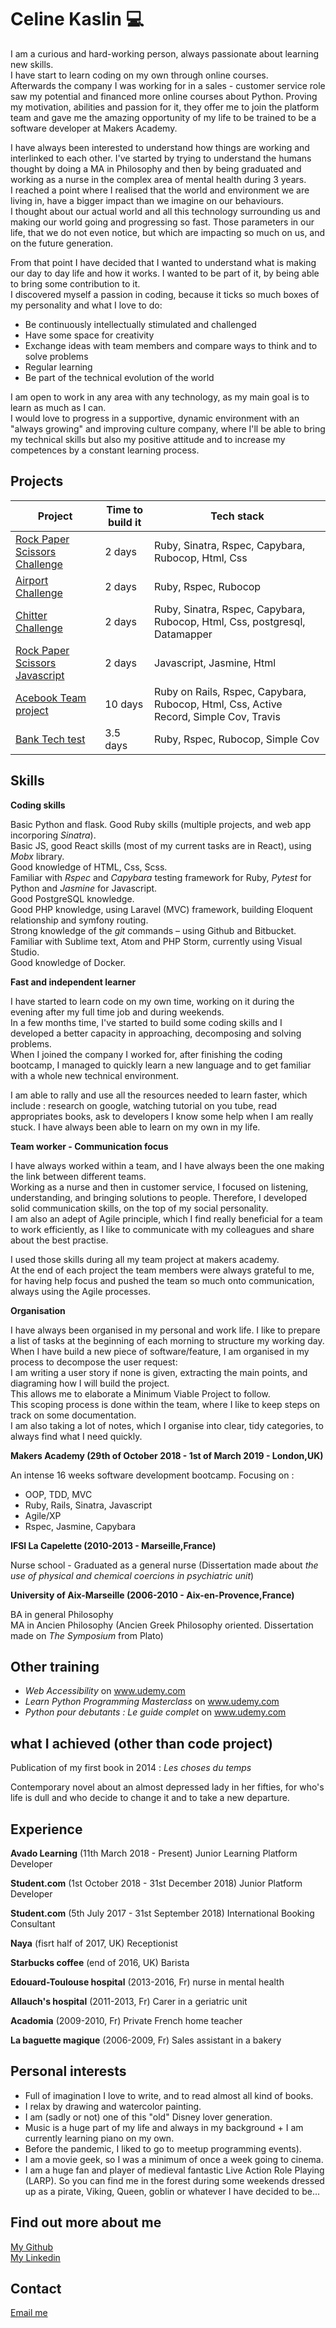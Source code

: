 # Celine Kaslin :computer:

I am a curious and hard-working person, always passionate about learning new skills.<br/>
I have start to learn coding on my own through online courses.<br/>
Afterwards the company I was working for in a sales - customer service role saw my potential and financed more online courses about Python. Proving my motivation, abilities and passion for it, they offer me to join the platform team and gave me the amazing opportunity of my life to be trained to be a software developer at Makers Academy.

I have always been interested to understand how things are working and interlinked to each other. I've started by trying to understand the humans thought by doing a MA in Philosophy and then by being graduated and working as a nurse in the complex area of mental health during 3 years.<br/>
I reached a point where I realised that the world and environment we are living in, have a bigger impact than we imagine on our behaviours.<br/>
I thought about our actual world and all this technology surrounding us and making our world going and progressing so fast. Those parameters in our life, that we do not even notice, but which are impacting so much on us, and on the future generation.<br/>

From that point I have decided that I wanted to understand what is making our day to day life and how it works. I wanted to be part of it, by being able to bring some contribution to it.<br/>
I discovered myself a passion in coding, because it ticks so much boxes of my personality and what I love to do:<br/>

- Be continuously intellectually stimulated and challenged
- Have some space for creativity
- Exchange ideas with team members and compare ways to think and to solve problems
- Regular learning
- Be part of the technical evolution of the world

I am open to work in any area with any technology, as my main goal is to learn as much as I can.<br/>
I would love to progress in a supportive, dynamic environment with an "always growing" and improving culture company, where I'll be able to bring my technical skills but also my positive attitude and to increase my competences by a constant learning process.<br/>

## Projects ##

Project | Time to build it | Tech stack
------------- | ------------- | -------------
[Rock Paper Scissors Challenge](https://github.com/CelineKaslin/rps-challenge/blob/master/README.md) | 2 days | Ruby, Sinatra, Rspec, Capybara, Rubocop, Html, Css
[Airport Challenge](https://github.com/CelineKaslin/airport_challenge) | 2 days | Ruby, Rspec, Rubocop
[Chitter Challenge](https://github.com/CelineKaslin/chitter-challenge) | 2 days | Ruby, Sinatra, Rspec, Capybara, Rubocop, Html, Css, postgresql, Datamapper
[Rock Paper Scissors Javascript](https://github.com/CelineKaslin/Rps_Js) | 2 days | Javascript, Jasmine, Html
[Acebook Team project](https://github.com/CelineKaslin/acebook-Justice_Moo) | 10 days | Ruby on Rails, Rspec, Capybara, Rubocop, Html, Css, Active Record, Simple Cov, Travis
[Bank Tech test](https://github.com/CelineKaslin/Bank_tech_test) | 3.5 days | Ruby, Rspec, Rubocop, Simple Cov

## Skills ##

**Coding skills**

Basic Python and flask.
Good Ruby skills (multiple projects, and web app incorporing *Sinatra*).<br/>
Basic JS, good React skills (most of my current tasks are in React), using *Mobx* library.<br/>
Good knowledge of HTML, Css, Scss.<br/>
Familiar with *Rspec* and *Capybara* testing framework for Ruby, *Pytest* for Python and *Jasmine* for Javascript.<br/>
Good PostgreSQL knowledge.<br/>
Good PHP knowledge, using Laravel (MVC) framework, building Eloquent relationship and symfony routing.<br/>
Strong knowledge of the *git* commands – using Github and Bitbucket.<br/>
Familiar with Sublime text, Atom and PHP Storm, currently using Visual Studio.<br/>
Good knowledge of Docker.<br/>

**Fast and independent learner**

I have started to learn code on my own time, working on it during the evening after my full time job and during weekends.<br/>
In a few months time, I've started to build some coding skills and I developed a better capacity in approaching, decomposing and solving problems.<br/>
When I joined the company I worked for, after finishing the coding bootcamp, I managed to quickly learn a new language and to get familiar with a whole new technical environment.<br/>

I am able to rally and use all the resources needed to learn faster, which include : research on google, watching tutorial on you tube, read appropriates books, ask to developers I know some help when I am really stuck.
I have always been able to learn on my own in my life.


**Team worker - Communication focus**

I have always worked within a team, and I have always been the one making the link between different teams.<br/>
Working as a nurse and then in customer service, I focused on listening, understanding, and bringing solutions to people. Therefore, I developed solid communication  skills, on the top of my social personality.<br/>
I am also an adept of Agile principle, which I find really beneficial for a team to work efficiently, as I like to communicate with my colleagues and share about the best practise.<br/>

I used those skills during all my team project at makers academy.<br/>
At the end of each project the team members were always grateful to me, for having help focus and pushed the team so much onto communication, always using the Agile processes.

**Organisation**

I have always been organised in my personal and work life. I like to prepare a list of tasks at the beginning of each morning to structure my working day.<br/>
When I have build a new piece of software/feature, I am organised in my process to decompose the user request:<br/>
I am writing a user story if none is given, extracting the main points, and diagraming how I will build the project.<br/>
This allows me to elaborate a Minimum Viable Project to follow.<br/>
This scoping process is done within the team, where I like to keep steps on track on some documentation.<br/>
I am also taking a lot of notes, which I organise into clear, tidy categories, to always find what I need quickly.<br/>

**Makers Academy (29th of October 2018 - 1st of March 2019 - London,UK)**

An intense 16 weeks software development bootcamp. Focusing on :

- OOP, TDD, MVC
- Ruby, Rails, Sinatra, Javascript
- Agile/XP
- Rspec, Jasmine, Capybara

**IFSI La Capelette (2010-2013 - Marseille,France)**

Nurse school - Graduated as a general nurse (Dissertation made about *the use of physical and chemical coercions in psychiatric unit*)

**University of Aix-Marseille (2006-2010 - Aix-en-Provence,France)**

BA in general Philosophy<br/>
MA in Ancien Philosophy (Ancien Greek Philosophy oriented. Dissertation made on *The Symposium* from Plato)

## Other training ##

- *Web Accessibility* on www.udemy.com
- *Learn Python Programming Masterclass* on www.udemy.com
- *Python pour debutants : Le guide complet* on www.udemy.com

## what I achieved (other than code project) ##

Publication of my first book in 2014 : *Les choses du temps*

Contemporary novel about an almost depressed lady in her fifties, for who's life is dull and who decide to change it and to take a new departure.

## Experience ##

**Avado Learning** (11th March 2018 - Present) Junior Learning Platform Developer

**Student.com** (1st October 2018 - 31st December 2018) Junior Platform Developer

**Student.com** (5th July 2017 - 31st September 2018) International Booking Consultant

**Naya** (fisrt half of 2017, UK) Receptionist

**Starbucks coffee** (end of 2016, UK) Barista

**Edouard-Toulouse hospital** (2013-2016, Fr) nurse in mental health

**Allauch's hospital** (2011-2013, Fr) Carer in a geriatric unit

**Acadomia** (2009-2010, Fr) Private French home teacher

**La baguette magique** (2006-2009, Fr) Sales assistant in a bakery

## Personal interests ##

- Full of imagination I love to write, and to read almost all kind of books.
- I relax by drawing and watercolor painting.
- I am (sadly or not) one of this "old" Disney lover generation.
- Music is a huge part of my life and always in my background + I am currently learning piano on my own.
- Before the pandemic, I liked to go to meetup programming events).
- I am a movie geek, so I was a minimum of once a week going to cinema.
- I am a huge fan and player of medieval fantastic Live Action Role Playing (LARP). So you can find me in the forest during some weekends dressed up as a pirate, Viking, Queen, goblin or whatever I have decided to be...

## Find out more about me ##

[My Github](https://github.com/CelineKaslin)<br/>
[My Linkedin](https://www.linkedin.com/in/celine-k-74a967143/)

## Contact ##

[Email me](mailto:celine.kaslin@gmail.com)
